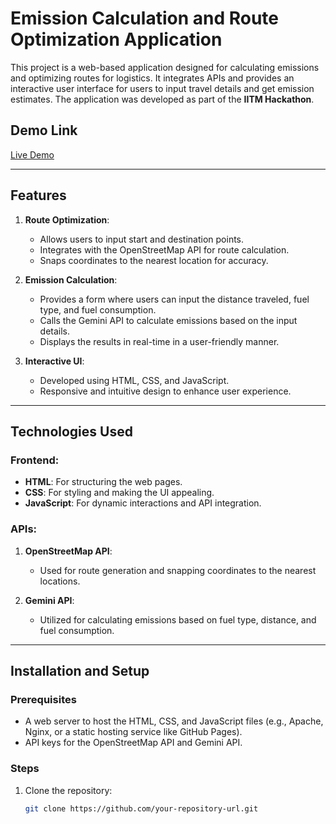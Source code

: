 # Emission Calculation and Route Optimization Application

This project is a web-based application designed for calculating emissions and optimizing routes for logistics. It integrates APIs and provides an interactive user interface for users to input travel details and get emission estimates. The application was developed as part of the **IITM Hackathon**.

## Demo Link
[Live Demo](https://vishal.rf.gd/iitmhackathon/)

---

## Features

1. **Route Optimization**:
   - Allows users to input start and destination points.
   - Integrates with the OpenStreetMap API for route calculation.
   - Snaps coordinates to the nearest location for accuracy.

2. **Emission Calculation**:
   - Provides a form where users can input the distance traveled, fuel type, and fuel consumption.
   - Calls the Gemini API to calculate emissions based on the input details.
   - Displays the results in real-time in a user-friendly manner.

3. **Interactive UI**:
   - Developed using HTML, CSS, and JavaScript.
   - Responsive and intuitive design to enhance user experience.

---

## Technologies Used

### Frontend:
- **HTML**: For structuring the web pages.
- **CSS**: For styling and making the UI appealing.
- **JavaScript**: For dynamic interactions and API integration.

### APIs:
1. **OpenStreetMap API**:
   - Used for route generation and snapping coordinates to the nearest locations.

2. **Gemini API**:
   - Utilized for calculating emissions based on fuel type, distance, and fuel consumption.

---

## Installation and Setup

### Prerequisites
- A web server to host the HTML, CSS, and JavaScript files (e.g., Apache, Nginx, or a static hosting service like GitHub Pages).
- API keys for the OpenStreetMap API and Gemini API.

### Steps
1. Clone the repository:
   ```bash
   git clone https://github.com/your-repository-url.git

